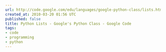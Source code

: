 ```yaml
---
url: http://code.google.com/edu/languages/google-python-class/lists.html
created_at: 2010-03-20 01:56 UTC
published: false
title: Python Lists - Google's Python Class - Google Code
tags:
- code
- programming
- python
---
```



